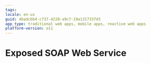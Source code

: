 ```yaml
---
tags: 
locale: en-us
guid: 4badcbb4-c737-4220-a9c7-19a1317337d3
app_type: traditional web apps, mobile apps, reactive web apps
platform-version: o11
---
```


# Exposed SOAP Web Service
